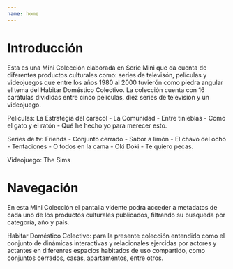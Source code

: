 ```yaml
---
name: home
---
```


# Introducción

Esta es una Mini Colección elaborada en Serie Mini que da cuenta de diferentes productos culturales como: series de televisón, películas y videojuegos que entre los años 1980 al 2000 tuvierón como piedra angular el tema del Habitar Doméstico Colectivo. 
La colección cuenta con 16 carátulas divididas entre cinco películas, diéz series de televisión y un videojuego. 

Películas: La Estratégia del caracol - La Comunidad - Entre tinieblas - Como el gato y el ratón - Qué he hecho yo para merecer esto.

Series de tv: Friends - Conjunto cerrado - Sabor a limón - El chavo del ocho - Tentaciones - O todos en la cama - Oki Doki - Te quiero pecas.

Videojuego: The Sims

# Navegación 

En esta Mini Colección el pantalla vidente podra acceder a metadatos de cada uno de los productos culturales publicados, filtrando su busqueda por categoría, año y país.   


Habitar Doméstico Colectivo: para la presente colección entendido como el conjunto de dinámicas interactivas y relacionales ejercidas por actores y actantes en diferenres espacios habitados de uso compartido, como conjuntos cerrados, casas, apartamentos, entre otros.